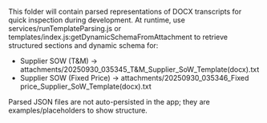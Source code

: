 This folder will contain parsed representations of DOCX transcripts for quick inspection during development.
At runtime, use services/runTemplateParsing.js or templates/index.js:getDynamicSchemaFromAttachment to retrieve structured sections and dynamic schema for:
- Supplier SOW (T&M) -> attachments/20250930_035345_T&M_Supplier_SoW_Template(docx).txt
- Supplier SOW (Fixed Price) -> attachments/20250930_035346_Fixed price_Supplier_SoW_Template(docx).txt

Parsed JSON files are not auto-persisted in the app; they are examples/placeholders to show structure.
